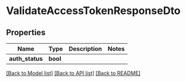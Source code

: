 # ValidateAccessTokenResponseDto

## Properties

Name | Type | Description | Notes
------------ | ------------- | ------------- | -------------
**auth_status** | **bool** |  | 

[[Back to Model list]](../README.md#documentation-for-models) [[Back to API list]](../README.md#documentation-for-api-endpoints) [[Back to README]](../README.md)


